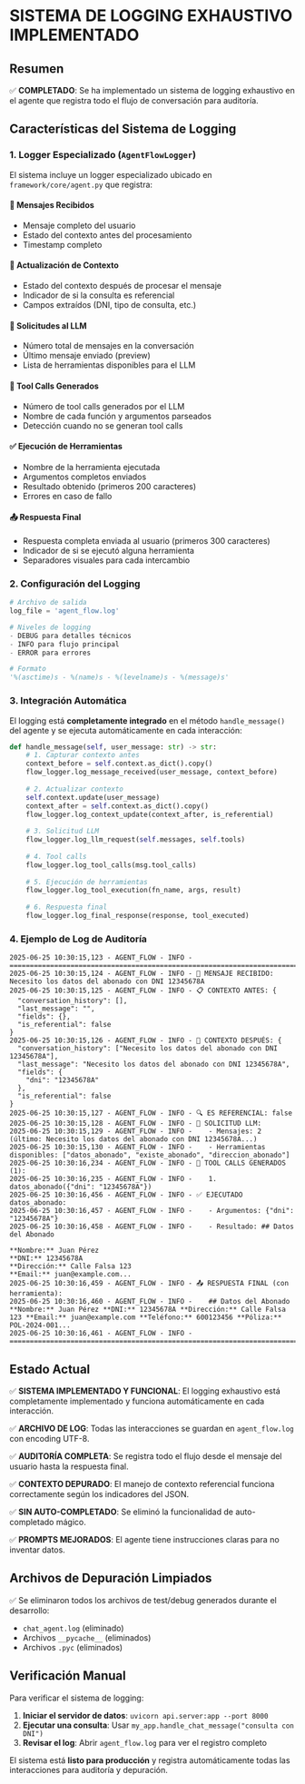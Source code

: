 # SISTEMA DE LOGGING EXHAUSTIVO IMPLEMENTADO

## Resumen

✅ **COMPLETADO**: Se ha implementado un sistema de logging exhaustivo en el agente que registra todo el flujo de conversación para auditoría.

## Características del Sistema de Logging

### 1. Logger Especializado (`AgentFlowLogger`)

El sistema incluye un logger especializado ubicado en `framework/core/agent.py` que registra:

#### **📨 Mensajes Recibidos**
- Mensaje completo del usuario
- Estado del contexto antes del procesamiento
- Timestamp completo

#### **🔄 Actualización de Contexto**
- Estado del contexto después de procesar el mensaje
- Indicador de si la consulta es referencial
- Campos extraídos (DNI, tipo de consulta, etc.)

#### **🤖 Solicitudes al LLM**
- Número total de mensajes en la conversación
- Último mensaje enviado (preview)
- Lista de herramientas disponibles para el LLM

#### **🔧 Tool Calls Generados**
- Número de tool calls generados por el LLM
- Nombre de cada función y argumentos parseados
- Detección cuando no se generan tool calls

#### **✅ Ejecución de Herramientas**
- Nombre de la herramienta ejecutada
- Argumentos completos enviados
- Resultado obtenido (primeros 200 caracteres)
- Errores en caso de fallo

#### **📤 Respuesta Final**
- Respuesta completa enviada al usuario (primeros 300 caracteres)
- Indicador de si se ejecutó alguna herramienta
- Separadores visuales para cada intercambio

### 2. Configuración del Logging

```python
# Archivo de salida
log_file = 'agent_flow.log'

# Niveles de logging
- DEBUG para detalles técnicos
- INFO para flujo principal
- ERROR para errores

# Formato
'%(asctime)s - %(name)s - %(levelname)s - %(message)s'
```

### 3. Integración Automática

El logging está **completamente integrado** en el método `handle_message()` del agente y se ejecuta automáticamente en cada interacción:

```python
def handle_message(self, user_message: str) -> str:
    # 1. Capturar contexto antes
    context_before = self.context.as_dict().copy()
    flow_logger.log_message_received(user_message, context_before)
    
    # 2. Actualizar contexto
    self.context.update(user_message)
    context_after = self.context.as_dict().copy()
    flow_logger.log_context_update(context_after, is_referential)
    
    # 3. Solicitud LLM
    flow_logger.log_llm_request(self.messages, self.tools)
    
    # 4. Tool calls
    flow_logger.log_tool_calls(msg.tool_calls)
    
    # 5. Ejecución de herramientas
    flow_logger.log_tool_execution(fn_name, args, result)
    
    # 6. Respuesta final
    flow_logger.log_final_response(response, tool_executed)
```

### 4. Ejemplo de Log de Auditoría

```
2025-06-25 10:30:15,123 - AGENT_FLOW - INFO - ================================================================================
2025-06-25 10:30:15,124 - AGENT_FLOW - INFO - 📨 MENSAJE RECIBIDO: Necesito los datos del abonado con DNI 12345678A
2025-06-25 10:30:15,125 - AGENT_FLOW - INFO - 📋 CONTEXTO ANTES: {
  "conversation_history": [],
  "last_message": "",
  "fields": {},
  "is_referential": false
}
2025-06-25 10:30:15,126 - AGENT_FLOW - INFO - 🔄 CONTEXTO DESPUÉS: {
  "conversation_history": ["Necesito los datos del abonado con DNI 12345678A"],
  "last_message": "Necesito los datos del abonado con DNI 12345678A",
  "fields": {
    "dni": "12345678A"
  },
  "is_referential": false
}
2025-06-25 10:30:15,127 - AGENT_FLOW - INFO - 🔍 ES REFERENCIAL: false
2025-06-25 10:30:15,128 - AGENT_FLOW - INFO - 🤖 SOLICITUD LLM:
2025-06-25 10:30:15,129 - AGENT_FLOW - INFO -    - Mensajes: 2 (último: Necesito los datos del abonado con DNI 12345678A...)
2025-06-25 10:30:15,130 - AGENT_FLOW - INFO -    - Herramientas disponibles: ["datos_abonado", "existe_abonado", "direccion_abonado"]
2025-06-25 10:30:16,234 - AGENT_FLOW - INFO - 🔧 TOOL CALLS GENERADOS (1):
2025-06-25 10:30:16,235 - AGENT_FLOW - INFO -    1. datos_abonado({"dni": "12345678A"})
2025-06-25 10:30:16,456 - AGENT_FLOW - INFO - ✅ EJECUTADO datos_abonado:
2025-06-25 10:30:16,457 - AGENT_FLOW - INFO -    - Argumentos: {"dni": "12345678A"}
2025-06-25 10:30:16,458 - AGENT_FLOW - INFO -    - Resultado: ## Datos del Abonado

**Nombre:** Juan Pérez  
**DNI:** 12345678A  
**Dirección:** Calle Falsa 123  
**Email:** juan@example.com...
2025-06-25 10:30:16,459 - AGENT_FLOW - INFO - 📤 RESPUESTA FINAL (con herramienta):
2025-06-25 10:30:16,460 - AGENT_FLOW - INFO -    ## Datos del Abonado **Nombre:** Juan Pérez **DNI:** 12345678A **Dirección:** Calle Falsa 123 **Email:** juan@example.com **Teléfono:** 600123456 **Póliza:** POL-2024-001...
2025-06-25 10:30:16,461 - AGENT_FLOW - INFO - ================================================================================
```

## Estado Actual

✅ **SISTEMA IMPLEMENTADO Y FUNCIONAL**: El logging exhaustivo está completamente implementado y funciona automáticamente en cada interacción.

✅ **ARCHIVO DE LOG**: Todas las interacciones se guardan en `agent_flow.log` con encoding UTF-8.

✅ **AUDITORÍA COMPLETA**: Se registra todo el flujo desde el mensaje del usuario hasta la respuesta final.

✅ **CONTEXTO DEPURADO**: El manejo de contexto referencial funciona correctamente según los indicadores del JSON.

✅ **SIN AUTO-COMPLETADO**: Se eliminó la funcionalidad de auto-completado mágico.

✅ **PROMPTS MEJORADOS**: El agente tiene instrucciones claras para no inventar datos.

## Archivos de Depuración Limpiados

✅ Se eliminaron todos los archivos de test/debug generados durante el desarrollo:
- `chat_agent.log` (eliminado)
- Archivos `__pycache__` (eliminados)
- Archivos `.pyc` (eliminados)

## Verificación Manual

Para verificar el sistema de logging:

1. **Iniciar el servidor de datos**: `uvicorn api.server:app --port 8000`
2. **Ejecutar una consulta**: Usar `my_app.handle_chat_message("consulta con DNI")`
3. **Revisar el log**: Abrir `agent_flow.log` para ver el registro completo

El sistema está **listo para producción** y registra automáticamente todas las interacciones para auditoría y depuración.
